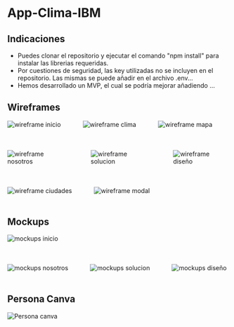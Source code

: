# App-Clima-IBM

## Indicaciones
- Puedes clonar el repositorio y ejecutar el comando "npm install" para instalar las librerias requeridas.
- Por cuestiones de seguridad, las key utilizadas no se incluyen en el repositorio. Las mismas se puede añadir en el archivo .env...
- Hemos desarrollado un MVP, el cual se podría mejorar añadiendo ...

## Wireframes

<div style="display: flex; margin-bottom: 50px" >

<img src="img-readme/W - Inicio.png" alt="wireframe inicio">

<img src="img-readme/W - Clima.png" style="margin: 0 50px" alt="wireframe clima">

<img src="img-readme/Clima - Mapa.png" alt="wireframe mapa">

</div>

<div style="display: flex; margin-bottom: 50px" >

<img src="img-readme/W - Quienes somos - Nosotros.png" alt="wireframe nosotros">

<img src="img-readme/W - Quienes somos - Solución.png" style="margin: 0 50px" alt="wireframe solucion">

<img src="img-readme/W - Quienes somos - Diseño.png" alt="wireframe diseño">

</div>

<div style="display: flex; margin-bottom: 50px" >

<img src="img-readme/W - Ciudades.png" alt="wireframe ciudades">

<img src="img-readme/Ciudades - modal.png" style="margin: 0 50px" alt="wireframe modal">

</div>

## Mockups

<div style="display: flex; margin-bottom: 50px" >

<img src="img-readme/M - Inicio.png" alt="mockups inicio">

</div>

<div style="display: flex; margin-bottom: 50px" >

<img src="img-readme/M - Quienes somos - Nosotros.png" alt="mockups nosotros">

<img src="img-readme/M - Quienes somos - Solución.png" style="margin: 0 50px" alt="mockups solucion">

<img src="img-readme/M - Quienes somos - Diseño.png" alt="mockups diseño">

</div>

## Persona Canva

<img src="img-readme/Persona Canva.png" alt="Persona canva">